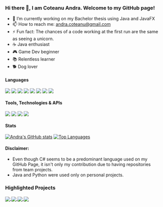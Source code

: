 ### Hi there 👋, I am Coteanu Andra. Welcome to my GitHub page!

- 📝 I’m currently working on my Bachelor thesis using Java and JavaFX
- 📫 How to reach me: andra.coteanu@gmail.com
- ⚡ Fun fact: The chances of a code working at the first run are the same as seeing a unicorn.
- ☕ Java enthusiast
- 🎮 Game Dev beginner
- 📚 Relentless learner
- 🐕 Dog lover

#### Languages

![](https://img.shields.io/badge/C++-informational?style=flat&logo=c%2B%2B&logoColor=4d78c4&labelColor=dbdbdb)
![](https://img.shields.io/badge/C-informational?style=flat&logo=c&logoColor=001c96&labelColor=dbdbdb)
![](https://img.shields.io/badge/Java-jdk10&minus;15,%20JavaFX-informational?style=flat&logo=java&logoColor=c76d00&labelColor=dbdbdb)
![](https://img.shields.io/badge/python-3.6,3.8,3.9,3.10-informational?style=flat&logo=python&logoColor=0d4503&labelColor=dbdbdb)
![](https://img.shields.io/badge/SQL-MySQL,%20OracleSQL,%20SQLite3,%20MongoDB-informational?style=flat&logo=mariadb&logoColor=blue&labelColor=dbdbdb)
![](https://img.shields.io/badge/LaTeX-informational?style=flat&logo=latex&logoColor=0d4503&labelColor=dbdbdb)
![](https://img.shields.io/badge/HTML-5-informational?style=flat&logo=html5&logoColor=fc8c03&labelColor=dbdbdb)
![](https://img.shields.io/badge/CSS-3-informational?style=flat&logo=css3&logoColor=blue&labelColor=dbdbdb)

#### Tools, Technologies & APIs

![](https://img.shields.io/badge/OpenGL-informational?style=flat&logo=opengl&logoColor=red&labelColor=dbdbdb)
![](https://img.shields.io/badge/git-informational?style=flat&logo=git&logoColor=orange&labelColor=dbdbdb)
![](https://img.shields.io/badge/Jira-informational?style=flat&logo=atlassian&logoColor=blue&labelColor=dbdbdb)
![](https://img.shields.io/badge/Blender-informational?style=flat&logo=blender&logoColor=blue&labelColor=dbdbdb)

#### Stats

[![Andra's GitHub stats](https://github-readme-stats.vercel.app/api?username=AndraCoteanu&count_private=true&show_icons=true&theme=dark)](https://github.com/anuraghazra/github-readme-stats)
[![Top Languages](https://github-readme-stats.vercel.app/api/top-langs/?username=AndraCoteanu&?count_private=true&langs_count=8&layout=compact&theme=dark&exclude_repo=AR_DR_IMR_LPN)](https://github.com/anuraghazra/github-readme-stats)

#### Disclaimer: 
- Even though C# seems to be a predominant language used on my GitHub Page, it isn't only my contribution due to having repositories from team projects.
- Java and Python were used only on personal projects.

### Highlighted Projects

<a href = "https://github.com/AndraCoteanu/Flow-Free-Solver">
  <img src = "https://github-readme-stats.vercel.app/api/pin/?username=AndraCoteanu&repo=Flow-Free-Solver&theme=tokyonight&hide_border" align = "center" />
</a>

<a href = "https://github.com/AndraCoteanu/Backgammon">
  <img src = "https://github-readme-stats.vercel.app/api/pin/?username=AndraCoteanu&repo=Backgammon&theme=tokyonight&hide_border" align = "center" />
</a>

<a href = "https://github.com/AndraCoteanu/Advanced-Programming-Java">
  <img src = "https://github-readme-stats.vercel.app/api/pin/?username=AndraCoteanu&repo=Advanced-Programming-Java&theme=tokyonight&hide_border" align = "center" />
</a>

<a href = "https://github.com/AndraCoteanu/Ivy-Sun-Makeup-WebPage"> 
  <img src = "https://github-readme-stats.vercel.app/api/pin/?username=AndraCoteanu&repo=Ivy-Sun-Makeup-WebPage&theme=tokyonight&hide_border" align = "center" />
</a>



<!--
**AndraCoteanu/AndraCoteanu** is a ✨ _special_ ✨ repository because its `README.md` (this file) appears on your GitHub profile.

Here are some ideas to get you started:

- 🔭 I’m currently working on ...
- 🌱 I’m currently learning ...
- 👯 I’m looking to collaborate on ...
- 🤔 I’m looking for help with ...
- 💬 Ask me about ...
- 📫 How to reach me: ...
- 😄 Pronouns: ...
- ⚡ Fun fact: ...
-->

